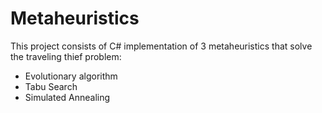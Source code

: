 # Metaheuristics
This project consists of C# implementation of 3 metaheuristics  that solve the traveling thief problem:
- Evolutionary algorithm
- Tabu Search
- Simulated Annealing
